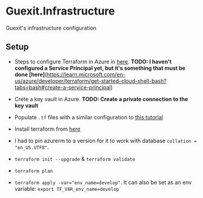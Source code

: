 # Guexit.Infrastructure
Guexit's infrastructure configuration

## Setup

* Steps to configure Terraform in Azure in [here](https://learn.microsoft.com/en-us/azure/developer/terraform/get-started-cloud-shell-bash?tabs=bash). **TODO: I haven't configured a Service Principal yet, but it's something that must be done [here]**(https://learn.microsoft.com/en-us/azure/developer/terraform/get-started-cloud-shell-bash?tabs=bash#create-a-service-principal)

* Crete a key vault in Azure. **TODO: Create a private connection to the key vault**

* Populate `.tf` files with a similar configuration to [this tutorial](https://learn.microsoft.com/en-us/azure/developer/terraform/deploy-postgresql-flexible-server-database?tabs=azure-cli)

* Install terraform from [here](https://developer.hashicorp.com/terraform/downloads)

* I had to pin azurerm to a version for it to work with database `collation = "en_US.UTF8"`.

* `terraform init --upgrade` & `terraform validate`

* `terraform plan`

* `terraform apply -var="env_name=develop"`. It can also be set as an env variable: `export TF_VAR_env_name=develop`
